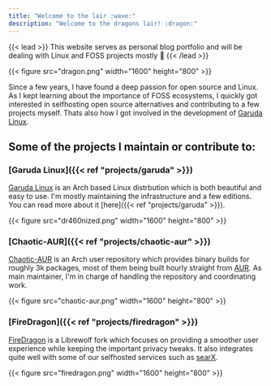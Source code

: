 ```yaml
---
title: "Welcome to the lair :wave:"
description: "Welcome to the dragons lair! :dragon:"
---
```


{{< lead >}}
This website serves as personal blog portfolio and will be dealing with Linux and FOSS projects mostly :eagle:
{{< /lead >}}

{{< figure src="dragon.png" width="1600" height="800" >}}

Since a few years, I have found a deep passion for open source and Linux. As I kept learning about the importance of FOSS ecosystems, I quickly got interested in selfhosting open source alternatives and contributing to a few projects myself. Thats also how I got involved in the development of [Garuda Linux](https://garudalinux.org).

## Some of the projects I maintain or contribute to:

### [Garuda Linux]({{< ref "projects/garuda" >}})

[Garuda Linux](https://garudalinux.org) is an Arch based Linux distrbution which is both beautiful and easy to use. I'm mostly maintaining the infrastructure and a few editions. You can read more about it [here]({{< ref "projects/garuda" >}}).

{{< figure src="dr460nized.png" width="1600" height="800" >}}

### [Chaotic-AUR]({{< ref "projects/chaotic-aur" >}})

[Chaotic-AUR](https://aur.chaotic.cx) is an Arch user repository which provides binary builds for roughly 3k packages, most of them being built hourly straight from [AUR](https://aur.archlinux.org). As main maintainer, I'm in charge of handling the repository and coordinating work. 

{{< figure src="chaotic-aur.png" width="1600" height="800" >}}

### [FireDragon]({{< ref "projects/firedragon" >}})

[FireDragon](https://github.com/dr460nf1r3/firedragon-browser) is a Librewolf fork which focuses on providing a smoother user experience while keeping the important privacy tweaks. It also integrates quite well with some of our selfhosted services such as [searX](https://searx.garudalinux.org).

{{< figure src="firedragon.png" width="1600" height="800" >}}
